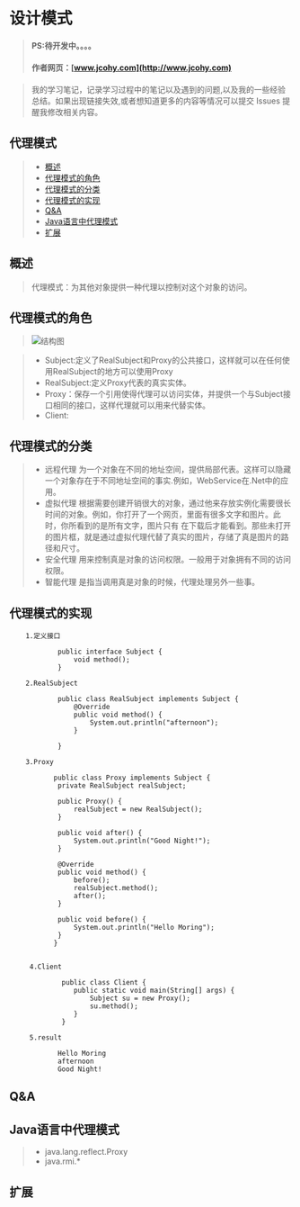 
#  设计模式
> #### PS:待开发中。。。。
> #### 作者网页：[www.jcohy.com](http://www.jcohy.com)  	

>  我的学习笔记，记录学习过程中的笔记以及遇到的问题,以及我的一些经验总结。如果出现链接失效,或者想知道更多的内容等情况可以提交 Issues 提醒我修改相关内容。

## 代理模式
> * [概述](#gaishu)
> * [代理模式的角色](#role)
> * [代理模式的分类](#sign)
> * [代理模式的实现](#shixian)
> * [Q&A](#qa)
> * [Java语言中代理模式](#java)
> * [扩展](#kuozhan)

<p id="gaishu">

##  概述

>  代理模式：为其他对象提供一种代理以控制对这个对象的访问。


<p id="role">

## 代理模式的角色

>  ![结构图](https://github.com/jiachao23/jcohy-study-sample/tree/master/jcohy-studydesign-pattern/src/main/resources/static/images/proxy.png)

>  *  Subject:定义了RealSubject和Proxy的公共接口，这样就可以在任何使用RealSubject的地方可以使用Proxy
>  *  RealSubject:定义Proxy代表的真实实体。
>  *  Proxy：保存一个引用使得代理可以访问实体，并提供一个与Subject接口相同的接口，这样代理就可以用来代替实体。
>  *  Client:

<p id="sign">

##  代理模式的分类

>  *  远程代理
>  为一个对象在不同的地址空间，提供局部代表。这样可以隐藏一个对象存在于不同地址空间的事实.例如，WebService在.Net中的应用。</br>
>  *  虚拟代理
>  根据需要创建开销很大的对象，通过他来存放实例化需要很长时间的对象。例如，你打开了一个网页，里面有很多文字和图片。此时，你所看到的是所有文字，图片只有
>  在下载后才能看到。那些未打开的图片框，就是通过虚拟代理代替了真实的图片，存储了真是图片的路径和尺寸。</br>
>  *  安全代理
>  用来控制真是对象的访问权限。一般用于对象拥有不同的访问权限。
>  *  智能代理
>  是指当调用真是对象的时候，代理处理另外一些事。

<p id="shixian">

## 代理模式的实现

        
        1.定义接口
        
                public interface Subject {
                    void method();
                }
        
        2.RealSubject
        
                public class RealSubject implements Subject {
                    @Override
                    public void method() {
                        System.out.println("afternoon");
                    }
                
                }

        3.Proxy
        
               public class Proxy implements Subject {
               	private RealSubject realSubject;
               
               	public Proxy() {
               		realSubject = new RealSubject();
               	}
               
               	public void after() {
               		System.out.println("Good Night!");
               	}
               
               	@Override
               	public void method() {
               		before();
               		realSubject.method();
               		after();
               	}
               
               	public void before() {
               		System.out.println("Hello Moring");
               	}
               }
                
                
         4.Client
         
                 public class Client {
                    public static void main(String[] args) {
                        Subject su = new Proxy();
                        su.method();
                    }
                 }
          
         5.result
                
                Hello Moring
                afternoon
                Good Night!

         
<p id="qa">

##  Q&A

       
<p id="java">
        
##  Java语言中代理模式
 
>  *  java.lang.reflect.Proxy
>  *  java.rmi.*



<p id="kuozhan">

##  扩展
    
    
    